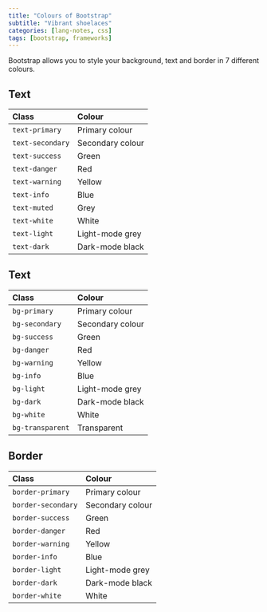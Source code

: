 ```yaml
---
title: "Colours of Bootstrap"
subtitle: "Vibrant shoelaces"
categories: [lang-notes, css]
tags: [bootstrap, frameworks]
---
```


Bootstrap allows you to style your background, text and border in 7 different colours.

## Text

| Class | Colour |
| :------ |:--- |
| `text-primary` | Primary colour |
| `text-secondary` | Secondary colour |
| `text-success` | Green |
| `text-danger` | Red |
| `text-warning` | Yellow |
| `text-info` | Blue |
| `text-muted` | Grey |
| `text-white` | White |
| `text-light` | Light-mode grey |
| `text-dark` | Dark-mode black |

## Text

| Class | Colour |
| :------ |:--- |
| `bg-primary` | Primary colour |
| `bg-secondary` | Secondary colour |
| `bg-success` | Green |
| `bg-danger` | Red |
| `bg-warning` | Yellow |
| `bg-info` | Blue |
| `bg-light` | Light-mode grey |
| `bg-dark` | Dark-mode black |
| `bg-white` | White |
| `bg-transparent` | Transparent |

## Border

| Class | Colour |
| :------ |:--- |
| `border-primary` | Primary colour |
| `border-secondary` | Secondary colour |
| `border-success` | Green |
| `border-danger` | Red |
| `border-warning` | Yellow |
| `border-info` | Blue |
| `border-light` | Light-mode grey |
| `border-dark` | Dark-mode black |
| `border-white` | White |
